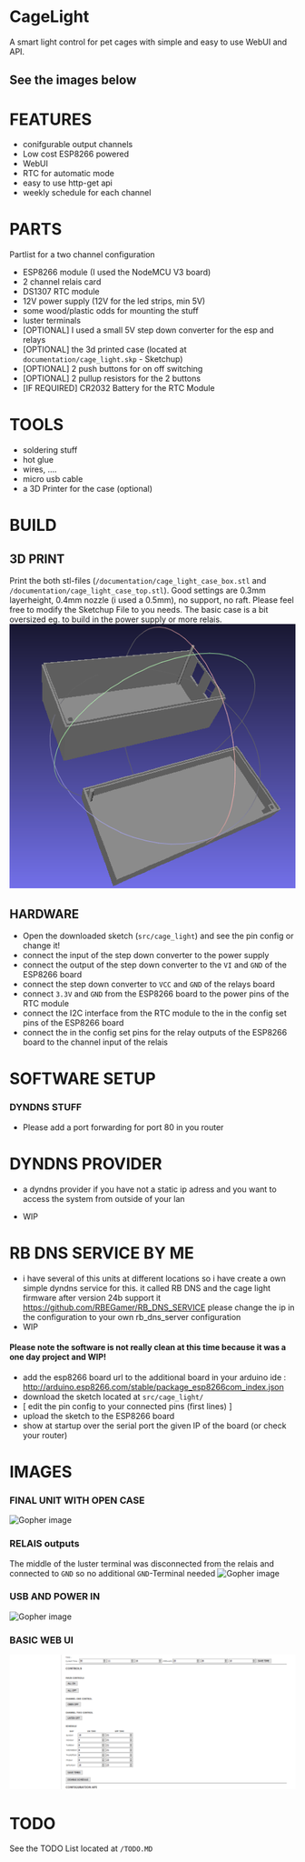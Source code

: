 # CageLight
A smart light control for pet cages with simple and easy to use WebUI and API.

## See the images below




# FEATURES
* conifgurable output channels
* Low cost ESP8266 powered
* WebUI
* RTC for automatic mode
* easy to use http-get api
* weekly schedule for each channel

# PARTS
Partlist for a two channel configuration
* ESP8266 module (I used the NodeMCU V3 board)
* 2 channel relais card
* DS1307 RTC module
* 12V power supply (12V for the led strips, min 5V)
* some wood/plastic odds for mounting the stuff
* luster terminals
* [OPTIONAL] I used a small 5V step down converter for the esp and relays
* [OPTIONAL] the 3d printed case (located at `documentation/cage_light.skp` - Sketchup)
* [OPTIONAL] 2 push buttons for on off switching
* [OPTIONAL] 2 pullup resistors for the 2 buttons
* [IF REQUIRED] CR2032 Battery for the RTC Module

# TOOLS
* soldering stuff
* hot glue
* wires, ....
* micro usb cable
* a 3D Printer for the case (optional)

# BUILD

## 3D PRINT
Print the both stl-files (`/documentation/cage_light_case_box.stl` and `/documentation/cage_light_case_top.stl`). Good settings are 0.3mm layerheight,  0.4mm nozzle (i used a 0.5mm), no support, no raft.
Please feel free to modify the Sketchup File to you needs. The basic case is a bit oversized eg. to build in the power supply or more relais.
![Gopher image](/documentation/images/cg_box.png)

## HARDWARE
* Open the downloaded sketch (`src/cage_light`) and see the pin config or change it!
* connect the input of the step down converter to the power supply
* connect the output of the step down converter to the `VI` and `GND` of the ESP8266 board
* connect the step down converter to `VCC` and `GND` of the relays board
* connect `3.3V` and `GND` from the ESP8266 board to the power pins of the RTC module
* connect the I2C interface from the RTC module to the in the config set pins of the ESP8266 board
* connect the in the config set pins for the relay outputs of the ESP8266 board to the channel input of the relais


# SOFTWARE SETUP


### DYNDNS STUFF
* Please add a port forwarding for port 80 in you router



# DYNDNS PROVIDER
* a dyndns provider if you have not a static ip adress and you want to access the system from outside of your lan

* WIP

# RB DNS SERVICE BY ME 
* i have several of this units at different locations so i have create a own simple dyndns service for this.
it called RB DNS and the cage light firmware after version 24b support it
https://github.com/RBEGamer/RB_DNS_SERVICE
please change the ip in the configuration to your own rb_dns_server configuration
* WIP



#### Please note the software is not really clean at this time because it was a one day project and WIP!
* add the esp8266 board url to the additional board in your arduino ide :  http://arduino.esp8266.com/stable/package_esp8266com_index.json
* download the sketch located at `src/cage_light/`
* [ edit the pin config to your connected pins (first lines) ]
* upload the sketch to the ESP8266 board
* show at startup over the serial port the given IP of the board (or check your router)

# IMAGES
### FINAL UNIT WITH OPEN CASE
![Gopher image](/documentation/images/final_build.jpg)

### RELAIS outputs
The middle of the luster terminal was disconnected from the relais and connected to `GND` so no additional `GND`-Terminal needed
![Gopher image](/documentation/images/relais_outputs.jpg)

### USB AND POWER IN
![Gopher image](/documentation/images/side_usb_power_buttons.jpg)

### BASIC WEB UI
![Gopher image](/documentation/images/webui.png)



# TODO
See the TODO List located at `/TODO.MD`

